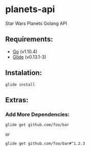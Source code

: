 # planets-api
Star Wars Planets Golang API


## Requirements:
    
- [Go](https://golang.org/) (v1.10.4)
- [Glide](http://glide.sh/) (v0.13.1-3)

## Instalation:
    
    glide install


## Extras:
### Add More Dependencies:
    glide get github.com/foo/bar
or
    
    glide get github.com/foo/bar#^1.2.3